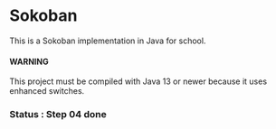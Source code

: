 # Sokoban

This is a Sokoban implementation in Java for school.

#### WARNING

This project must be compiled with Java 13 or newer because it uses enhanced switches.

### Status : Step 04 done